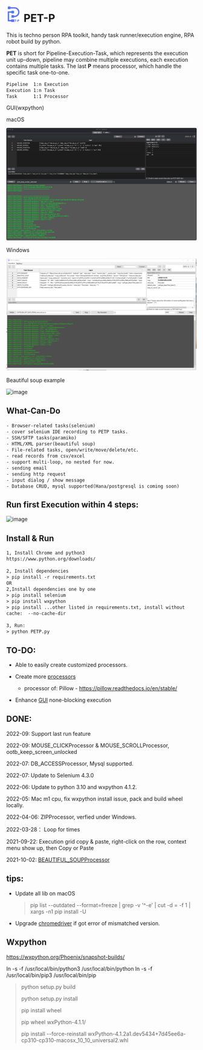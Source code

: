 # ![image](./image/petp_small.png) PET-P

This is techno person RPA toolkit, handy task runner/execution engine, RPA robot build by python.

**PET** is short for Pipeline-Execution-Task, which represents the execution unit up-down, pipeline may combine multiple
executions, each execution contains multiple tasks. The last **P** means processor, which handle the specific task
one-to-one.

    Pipeline  1:n Execution
    Execution 1:n Task
    Task      1:1 Processor

GUI(wxpython)

macOS

![image](https://raw.githubusercontent.com/lorisunjunbin/petp/master/image/PETP_overview.png)

Windows

![image](https://raw.githubusercontent.com/lorisunjunbin/petp/master/image/PETP_overview_windows.png)

Beautiful soup example

![image](https://raw.githubusercontent.com/lorisunjunbin/petp/master/image/Beautifulsoup.png)

## What-Can-Do

    - Browser-related tasks(selenium)
    - cover selenium IDE recording to PETP tasks.
    - SSH/SFTP tasks(paramiko)
    - HTML/XML parser(beautiful soup)
    - File-related tasks, open/write/move/delete/etc.
    - read records from csv/excel
    - support multi-loop, no nested for now.
    - sending email
    - sending http request
    - input dialog / show message
    - Database CRUD, mysql supported(Hana/postgresql is coming soon)

## Run first Execution within 4 steps:

![image](https://raw.githubusercontent.com/lorisunjunbin/petp/master/image/user_manual.jpg)

## Install & Run

    1, Install Chrome and python3
    https://www.python.org/downloads/

    2, Install dependencies
    > pip install -r requirements.txt
    OR 
    2,Install dependencies one by one 
    > pip install selenium
    > pip install wxpython
    > pip install ...other listed in requirements.txt, install without cache:  --no-cache-dir 

    3, Run: 
    > python PETP.py


## TO-DO:

- Able to easily create customized processors.
- Create more [processors](./core/processors)
  - processor of: Pillow - https://pillow.readthedocs.io/en/stable/
  
- Enhance [GUI](./mvp) none-blocking execution

## DONE:

2022-09: Support last run feature

2022-09: MOUSE_CLICKProcessor & MOUSE_SCROLLProcessor, ootb_keep_screen_unlocked 

2022-07: DB_ACCESSProcessor, Mysql supported.

2022-07: Update to Selenium 4.3.0 

2022-06: Update to python 3.10 and wxpython 4.1.2. 

2022-05: Mac m1 cpu, fix wxpython install issue, pack and build wheel locally.

2022-04-06: ZIPProcessor, verfied under Windows.

2022-03-28： Loop for times

2021-09-22: Execution grid copy & paste, right-click on the row, context menu show up, then Copy or Paste

2021-10-02: [BEAUTIFUL_SOUPProcessor](./core/processors/BEAUTIFUL_SOUPProcessor.py) 


## tips:

- Update all lib on macOS
  > pip list --outdated --format=freeze | grep -v '^\-e' | cut -d = -f 1 | xargs -n1 pip install -U
- Upgrade [chromedriver](https://chromedriver.chromium.org/downloads) if got error of mismatched version.

## Wxpython

https://wxpython.org/Phoenix/snapshot-builds/

ln -s -f /usr/local/bin/python3 /usr/local/bin/python
ln -s -f /usr/local/bin/pip3 /usr/local/bin/pip

> python setup.py build
> 
> python setup.py install
> 
> pip install wheel
> 
> pip wheel wxPython-4.1.1/
> 
> pip install --force-reinstall wxPython-4.1.2a1.dev5434+7d45ee6a-cp310-cp310-macosx_10_10_universal2.whl
     
